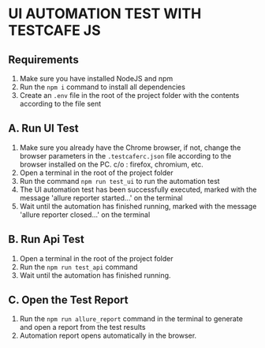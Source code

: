 # UI AUTOMATION TEST WITH TESTCAFE JS #

## Requirements ##
1. Make sure you have installed NodeJS and npm
2. Run the `npm i` command to install all dependencies
3. Create an `.env` file in the root of the project folder with the contents according to the file sent

## A. Run UI Test ##
1. Make sure you already have the Chrome browser, if not, change the browser parameters in the `.testcaferc.json` file according to the browser installed on the PC. c/o : firefox, chromium, etc.
2. Open a terminal in the root of the project folder
3. Run the command `npm run test_ui` to run the automation test
4. The UI automation test has been successfully executed, marked with the message 'allure reporter started...' on the terminal
5. Wait until the automation has finished running, marked with the message 'allure reporter closed...' on the terminal

## B. Run Api Test ##
1. Open a terminal in the root of the project folder
2. Run the `npm run test_api` command
3. Wait until the automation has finished running.

## C. Open the Test Report ##
1. Run the `npm run allure_report` command in the terminal to generate and open a report from the test results
2. Automation report opens automatically in the browser.
